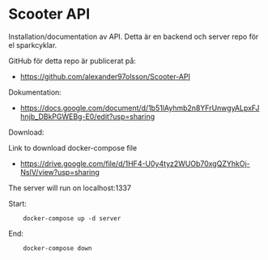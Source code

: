# Scooter API

Installation/documentation av API.
Detta är en backend och server repo för el sparkcyklar.

GitHub för detta repo är publicerat på:

* https://github.com/alexander97olsson/Scooter-API

Dokumentation:

* https://docs.google.com/document/d/1b51lAyhmb2n8YFrUnwgyALpxFJhnjb_DBkPGWEBg-E0/edit?usp=sharing

Download:

Link to download docker-compose file
* https://drive.google.com/file/d/1HF4-U0y4tyz2WUOb70xgQZYhkOj-NslV/view?usp=sharing

The server will run on localhost:1337

Start:
```
    docker-compose up -d server
```
End:
```
    docker-compose down
```
